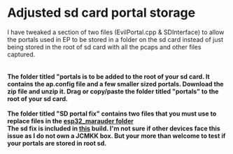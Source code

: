 
  # Adjusted sd card portal storage
  I have tweaked a section of two files (EvilPortal.cpp & SDInterface) to allow the portals used in EP to be stored in a folder on the sd card instead of just being stored in the root of sd card
  with all the pcaps and other files captured.</b>
  <br>
  <br>
  <br> 
  <b>The folder titled "portals is to be added to the root of your sd card. It contains the ap.config file and a few smaller sized portals. Download the zip file and unzip it. Drag or copy/paste the folder titled "portals" to the root of your sd card. </b>
  <br>
  <br> 
  <b>The folder titled "SD portal fix" contains two files that you must use to replace files in the <a href=https://github.com/ATOMNFT/CYD-ESP32Marauder/tree/master/esp32_marauder>esp32_marauder folder</a></b>
  <br>
  <b>The sd fix is included in <a href=https://github.com/ATOMNFT/CYD-ESP32Marauder/tree/master/esp32_marauder>this</a> build. </b>
  <b>I'm not sure if other devices face this issue as I do not own a JCMKK box. But your more than welcome to test if your portals are stored in root sd.</b>
  <br>

